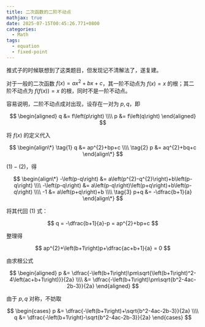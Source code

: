 ```yaml
---
title: 二次函数的二阶不动点
mathjax: true
date: 2025-07-15T00:45:26.771+0800
categories:
  - Math
tags:
  - equation
  - fixed-point
---
```


推式子的时候联想到了这类题目，但发现记不清解法了，遂复建。

对于一般的二次函数 $f\left(x\right)=ax^{2}+bx+c$，其一阶不动点为 $f\left(x\right)=x$ 的根；其二阶不动点为 $f\left(f\left(x\right)\right)=x$ 的根，同时不是一阶不动点。

容易说明，二阶不动点成对出现，设存在一对为 $p,q$，即

$$
\begin{aligned}
  q &= f\left(p\right) \\\\
  p &= f\left(q\right)
\end{aligned}
$$

将 $f\left(x\right)$ 的定义代入

$$
\begin{align\*}
  \tag{1} q &= ap^{2}+bp+c \\\\
  \tag{2} p &= aq^{2}+bq+c
\end{align\*}
$$

$\mathrm{\left(1\right)}-\mathrm{\left(2\right)}$，得

$$
\begin{align\*}
  -\left(p-q\right) &= a\left(p^{2}-q^{2}\right)+b\left(p-q\right) \\\\
  -\left(p-q\right) &= a\left(p-q\right)\left(p+q\right)+b\left(p-q\right) \\\\
  -1 &= a\left(p+q\right)+b \\\\
  \tag{3} p+q &= -\dfrac{b+1}{a}
\end{align\*}
$$

将其代回 $\mathrm{\left(1\right)}$ 式：

$$
q = -\dfrac{b+1}{a}-p = ap^{2}+bp+c
$$

整理得

$$
ap^{2}+\left(b+1\right)p+\dfrac{ac+b+1}{a} = 0
$$

由求根公式

$$
\begin{aligned}
  p &= \dfrac{-\left(b+1\right)\pm\sqrt{\left(b+1\right)^2-4\left(ac+b+1\right)}}{2a} \\\\
  &= \dfrac{-\left(b+1\right)\pm\sqrt{b^2-4ac-2b-3}}{2a}
\end{aligned}
$$

由于 $p,q$ 对称，不妨取

$$
\begin{cases}
  p &= \dfrac{-\left(b+1\right)+\sqrt{b^2-4ac-2b-3}}{2a} \\\\
  q &= \dfrac{-\left(b+1\right)-\sqrt{b^2-4ac-2b-3}}{2a}
\end{cases}
$$
